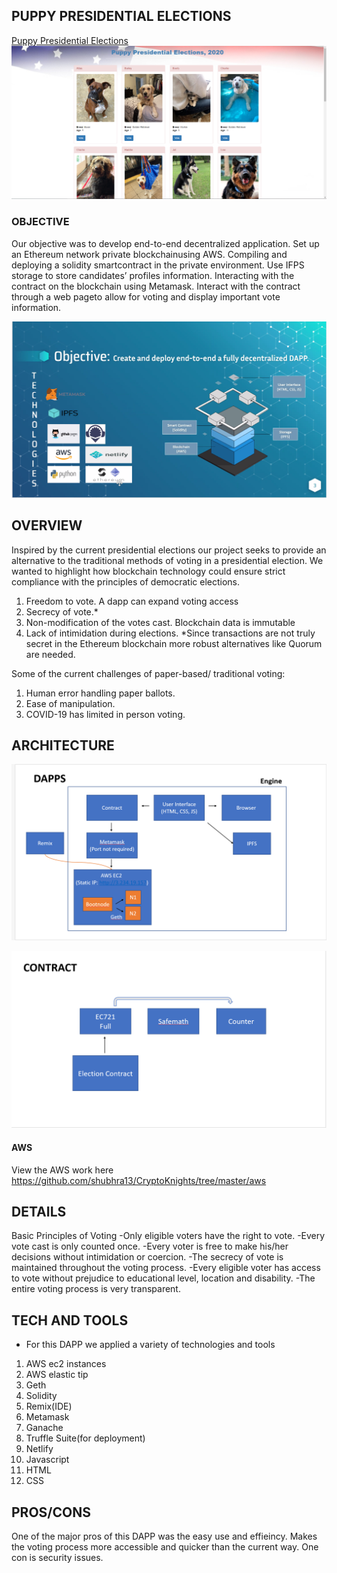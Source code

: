 ## PUPPY PRESIDENTIAL ELECTIONS 


[Puppy Presidential Elections](https://pup-elections.netlify.app/)    
![websitehomepage](images/puppyelectionshomepagescreenshot.PNG)
### OBJECTIVE

Our objective was to develop end-to-end  decentralized application.
Set up an Ethereum network private blockchainusing AWS.
Compiling and deploying a solidity smartcontract in the private environment.
Use IFPS storage to store candidates’ profiles information.
Interacting with the contract on the blockchain using Metamask.
Interact with the contract through a web pageto allow for voting and display important vote information.




![OBJECTIVES](images\slide_show_objectives_with_graphics.PNG)


## OVERVIEW
Inspired by the current presidential elections our project seeks to provide an alternative to the traditional methods of voting in a presidential election. 
We wanted to highlight how blockchain technology could ensure strict compliance with the principles of democratic elections.
1. Freedom to vote.
A dapp can expand voting access
2. Secrecy of vote.*
3. Non-modification of the votes cast.
Blockchain data is immutable
4. Lack of intimidation during elections.
        *Since transactions are not truly secret in the Ethereum blockchain more robust alternatives like Quorum are needed.

Some of the current challenges of paper-based/ traditional voting:
1. Human error handling paper ballots.
2. Ease of manipulation.
3. COVID-19 has limited in person voting.





## ARCHITECTURE 

![dapps](images\correct_DAPPS.PNG)


![contract](images/corrected_contract.PNG)



#### AWS

View the AWS work here https://github.com/shubhra13/CryptoKnights/tree/master/aws


## DETAILS

Basic Principles of Voting
    -Only eligible voters have the right to vote.
    -Every vote cast is only counted once.
    -Every voter is free to make his/her decisions without intimidation or coercion.
    -The secrecy of vote is maintained throughout the voting process.
    -Every eligible voter has access to vote without prejudice to educational level, location and disability.
    -The entire voting process is very transparent.



## TECH AND TOOLS
- For this DAPP we applied a variety of technologies and tools 
1. AWS ec2 instances
2. AWS elastic tip
3. Geth
4. Solidity
5. Remix(IDE)
6. Metamask
7. Ganache
8. Truffle Suite(for deployment)
9. Netlify
10. Javascript
11. HTML
12. CSS



## PROS/CONS
One of the major pros of this DAPP was the easy use and effieincy. Makes the voting process more accessible and quicker than the current way. 
One con is security issues. 










